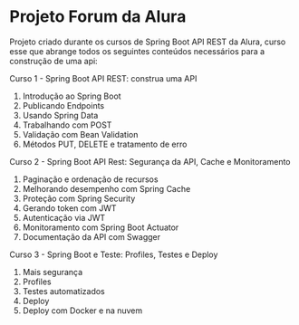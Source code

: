 # Projeto Forum da Alura
Projeto criado durante os cursos de Spring Boot API REST da Alura, curso esse que abrange todos os seguintes conteúdos necessários para a construção de uma api:

Curso 1 - Spring Boot API REST: construa uma API

1. Introdução ao Spring Boot
2. Publicando Endpoints
3. Usando Spring Data
4. Trabalhando com POST
5. Validação com Bean Validation
6. Métodos PUT, DELETE e tratamento de erro

Curso 2 - Spring Boot API Rest: Segurança da API, Cache e Monitoramento

1. Paginação e ordenação de recursos
2. Melhorando desempenho com Spring Cache
3. Proteção com Spring Security
4. Gerando token com JWT
5. Autenticação via JWT
6. Monitoramento com Spring Boot Actuator
7. Documentação da API com Swagger

Curso 3 - Spring Boot e Teste: Profiles, Testes e Deploy

1. Mais segurança
2. Profiles
3. Testes automatizados
4. Deploy
5. Deploy com Docker e na nuvem
